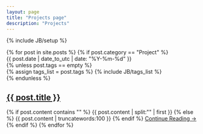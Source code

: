 ```yaml
---
layout: page
title: "Projects page"
description: "Projects"
---
```

{% include JB/setup %}

<div class="posts">
    <div class="posts-item main-index">
        {% for post in site.posts %}
        {% if post.category == "Project" %}
        <article class="post">
            <div class="meta">
                <div class="date">
                    <time datetime='{{ post.date | date_to_utc | date: "%Y-%m-%d" }}' data-updated="true" itemprop="datePublished">{{ post.date | date_to_utc | date: "%Y-%m-%d" }}</time>
                </div>
                {% unless post.tags == empty %}
                <div class="tags">
                    {% assign tags_list = post.tags %}
                    {% include JB/tags_list %}
                </div>
                {% endunless %}
            </div>
            <h1 class="title"><a href="{{ BASE_PATH }}{{ post.url }}">{{ post.title }}</a></h1>
            <div class="markdown-body">
                {% if post.content contains "<!-- more -->" %}               
                    {{  post.content | split:"<!-- more -->" | first  }}              
                {% else %}                
                    {{ post.content | truncatewords:100 }}               
                {% endif %}     
                <a href="{{post.url}}" class="more-link">Continue Reading &rarr;</a>       
            </div>    
        </article>
        {% endif %}
        {% endfor %}
    </div>
</div>